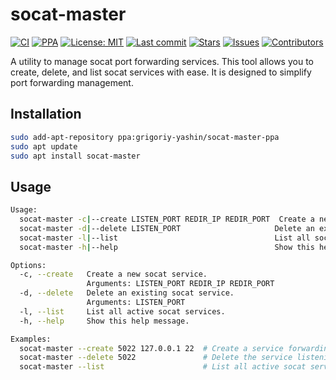 # socat-master
[![CI](https://github.com/grigoriy-yashin/socat-master/actions/workflows/ci.yml/badge.svg)](https://github.com/grigoriy-yashin/socat-master/actions/workflows/ci.yml)
[![PPA](https://img.shields.io/badge/PPA-socat--master-blue?logo=ubuntu)](https://launchpad.net/~grigoriy-yashin/+archive/ubuntu/socat-master-ppa)
[![License: MIT](https://img.shields.io/github/license/grigoriy-yashin/socat-master)](LICENSE)
[![Last commit](https://img.shields.io/github/last-commit/grigoriy-yashin/socat-master)](https://github.com/grigoriy-yashin/socat-master/commits/main)
[![Stars](https://img.shields.io/github/stars/grigoriy-yashin/socat-master?style=social)](https://github.com/grigoriy-yashin/socat-master/stargazers)
[![Issues](https://img.shields.io/github/issues/grigoriy-yashin/socat-master)](https://github.com/grigoriy-yashin/socat-master/issues)
[![Contributors](https://img.shields.io/github/contributors/grigoriy-yashin/socat-master)](https://github.com/grigoriy-yashin/socat-master/graphs/contributors)


A utility to manage socat port forwarding services. This tool allows you to create, delete, and list socat services  with ease. It is designed to simplify port forwarding management.

## Installation

```bash
sudo add-apt-repository ppa:grigoriy-yashin/socat-master-ppa
sudo apt update
sudo apt install socat-master
```

## Usage

```bash
Usage:
  socat-master -c|--create LISTEN_PORT REDIR_IP REDIR_PORT  Create a new socat service.
  socat-master -d|--delete LISTEN_PORT                     Delete an existing socat service.
  socat-master -l|--list                                   List all socat services.
  socat-master -h|--help                                   Show this help message.

Options:
  -c, --create   Create a new socat service.
                 Arguments: LISTEN_PORT REDIR_IP REDIR_PORT
  -d, --delete   Delete an existing socat service.
                 Arguments: LISTEN_PORT
  -l, --list     List all active socat services.
  -h, --help     Show this help message.

Examples:
  socat-master --create 5022 127.0.0.1 22  # Create a service forwarding port 5022 to 127.0.0.1:22
  socat-master --delete 5022               # Delete the service listening on port 5022
  socat-master --list                      # List all active socat services
```
